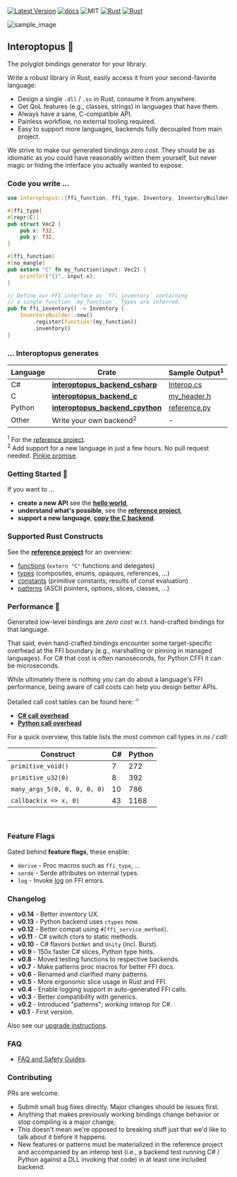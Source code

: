 
[![Latest Version]][crates.io]
[![docs]][docs.rs]
![MIT]
[![Rust](https://img.shields.io/badge/rust-1.53%2B-blue.svg?maxAge=3600)](https://github.com/ralfbiedert/interoptopus)
[![Rust](https://github.com/ralfbiedert/interoptopus/actions/workflows/rust.yml/badge.svg?branch=master)](https://github.com/ralfbiedert/interoptopus/actions/workflows/rust.yml)

![sample_image](https://media.githubusercontent.com/media/ralfbiedert/interoptopus/master/gfx/mascot_stable_diffusion.jpeg)

## Interoptopus 🐙

The polyglot bindings generator for your library.

Write a robust library in Rust, easily access it from your second-favorite language:

- Design a single `.dll` / `.so` in Rust, consume it from anywhere.
- Get QoL features (e.g., classes, strings) in languages that have them.
- Always have a sane, C-compatible API.
- Painless workflow, no external tooling required.
- Easy to support more languages, backends fully decoupled from main project.

We strive to make our generated bindings _zero cost_. They should be as idiomatic
as you could have reasonably written them yourself, but never magic or hiding the interface
you actually wanted to expose.



### Code you write ...

```rust
use interoptopus::{ffi_function, ffi_type, Inventory, InventoryBuilder, function};

#[ffi_type]
#[repr(C)]
pub struct Vec2 {
    pub x: f32,
    pub y: f32,
}

#[ffi_function]
#[no_mangle]
pub extern "C" fn my_function(input: Vec2) {
    println!("{}", input.x);
}

// Define our FFI interface as `ffi_inventory` containing
// a single function `my_function`. Types are inferred.
pub fn ffi_inventory() -> Inventory {
    InventoryBuilder::new()
        .register(function!(my_function))
        .inventory()
}

```


### ... Interoptopus generates

| Language | Crate | Sample Output<sup>1</sup> |
| --- | --- | --- |
| C# | [**interoptopus_backend_csharp**](https://crates.io/crates/interoptopus_backend_csharp) | [Interop.cs](https://github.com/ralfbiedert/interoptopus/blob/master/backends/csharp/tests/output_safe/Interop.cs) |
| C | [**interoptopus_backend_c**](https://crates.io/crates/interoptopus_backend_c) | [my_header.h](https://github.com/ralfbiedert/interoptopus/blob/master/backends/c/tests/output_nodocs/my_header.h) |
| Python | [**interoptopus_backend_cpython**](https://crates.io/crates/interoptopus_backend_cpython) | [reference.py](https://github.com/ralfbiedert/interoptopus/blob/master/backends/cpython/tests/output/reference_project.py) |
| Other | Write your own backend<sup>2</sup> | - |

<sup>1</sup> For the [reference project](https://github.com/ralfbiedert/interoptopus/tree/master/reference_project/src). <br/>
<sup>2</sup> Add support for a new language in just a few hours. No pull request needed. [Pinkie promise](https://github.com/ralfbiedert/interoptopus/blob/master/FAQ.md#new-backends).



### Getting Started 🍼

If you want to ...
- **create a new API** see the [**hello world**](https://github.com/ralfbiedert/interoptopus/tree/master/examples/hello_world),
- **understand what's possible**, see the [**reference project**](https://github.com/ralfbiedert/interoptopus/tree/master/reference_project/src),
- **support a new language**, [**copy the C backend**](https://github.com/ralfbiedert/interoptopus/tree/master/backends/c).


### Supported Rust Constructs

See the [**reference project**](https://github.com/ralfbiedert/interoptopus/tree/master/reference_project/src) for an overview:
- [functions](https://github.com/ralfbiedert/interoptopus/blob/master/reference_project/src/functions.rs) (`extern "C"` functions and delegates)
- [types](https://github.com/ralfbiedert/interoptopus/blob/master/reference_project/src/types.rs) (composites, enums, opaques, references, ...)
- [constants](https://github.com/ralfbiedert/interoptopus/blob/master/reference_project/src/constants.rs) (primitive constants; results of const evaluation)
- [patterns](https://github.com/ralfbiedert/interoptopus/tree/master/reference_project/src/patterns) (ASCII pointers, options, slices, classes, ...)


### Performance 🏁

Generated low-level bindings are _zero cost_ w.r.t. hand-crafted bindings for that language.

That said, even hand-crafted bindings encounter some target-specific overhead
at the FFI boundary (e.g., marshalling or pinning in managed languages). For C# that cost
is often nanoseconds, for Python CFFI it can be microseconds.

While ultimately there is nothing you can do about a language's FFI performance, being aware of call costs
can help you design better APIs.

Detailed call cost tables can be found here: <sup>🔥</sup>

- [**C# call overhead**](https://github.com/ralfbiedert/interoptopus/blob/master/backends/csharp/benches/BENCHMARK_RESULTS.md)
- [**Python call overhead**](https://github.com/ralfbiedert/interoptopus/blob/master/backends/cpython/tests/output/BENCHMARK_RESULTS.md)

For a quick overview, this table lists the most common call types in _ns / call_:

| Construct | C# | Python |
| --- | --- | --- |
| `primitive_void()` | 7 | 272 |
| `primitive_u32(0)` | 8 | 392 |
| `many_args_5(0, 0, 0, 0, 0)` | 10 | 786 |
| `callback(x => x, 0)` | 43 | 1168 |

<br/>



### Feature Flags

Gated behind **feature flags**, these enable:

- `derive` - Proc macros such as `ffi_type`, ...
- `serde` - Serde attributes on internal types.
- `log` - Invoke [log](https://crates.io/crates/log) on FFI errors.


### Changelog

- **v0.14** - Better inventory UX.
- **v0.13** - Python backend uses `ctypes` now.
- **v0.12** - Better compat using `#[ffi_service_method]`.
- **v0.11** - C# switch ctors to static methods.
- **v0.10** - C# flavors `DotNet` and `Unity` (incl. Burst).
- **v0.9** - 150x faster C# slices, Python type hints.
- **v0.8** - Moved testing functions to respective backends.
- **v0.7** - Make patterns proc macros for better FFI docs.
- **v0.6** - Renamed and clarified many patterns.
- **v0.5** - More ergonomic slice usage in Rust and FFI.
- **v0.4** - Enable logging support in auto-generated FFI calls.
- **v0.3** - Better compatibility with generics.
- **v0.2** - Introduced "patterns"; _working_ interop for C#.
- **v0.1** - First version.

Also see our [upgrade instructions](https://github.com/ralfbiedert/interoptopus/blob/master/UPGRADE_INSTRUCTIONS.md).


### FAQ

- [FAQ and Safety Guides](https://github.com/ralfbiedert/interoptopus/blob/master/FAQ.md).


### Contributing

PRs are welcome.

- Submit small bug fixes directly. Major changes should be issues first.
- Anything that makes previously working bindings change behavior or stop compiling
is a major change;
- This doesn't mean we're opposed to breaking stuff just that
we'd like to talk about it before it happens.
- New features or patterns must be materialized in the reference project and accompanied by
an interop test (i.e., a backend test running C# / Python against a DLL invoking that code)
in at least one included backend.

[Latest Version]: https://img.shields.io/crates/v/interoptopus.svg
[crates.io]: https://crates.io/crates/interoptopus
[MIT]: https://img.shields.io/badge/license-MIT-blue.svg
[docs]: https://docs.rs/interoptopus/badge.svg
[docs.rs]: https://docs.rs/interoptopus/

